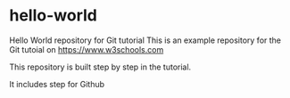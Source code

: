 # hello-world
Hello World repository for Git tutorial
This is an example repository for the Git tutoial on https://www.w3schools.com

This repository is built step by step in the tutorial.

It includes step for Github
